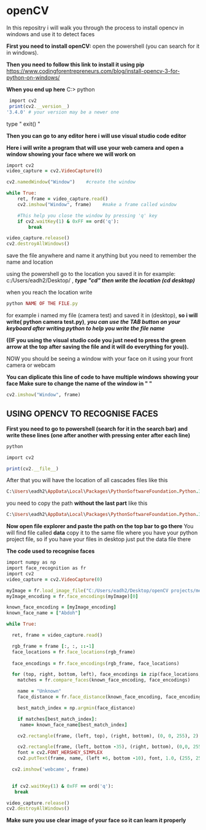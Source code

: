 # openCV
In this repositry i will walk you through the process to install opencv in windows and use it to detect faces

**First you need to install openCV:** open the powershell (you can search for it in windows).

**Then you need to follow this link to install it using pip** https://www.codingforentrepreneurs.com/blog/install-opencv-3-for-python-on-windows/

**When you end up here**
C:\> python
```ruby
 import cv2
 print(cv2.__version__)
'3.4.0' # your version may be a newer one
```
type " exit() "

**Then you can go to any editor here i will use visual studio code editor**

**Here i will write a program that will use your web camera and open a window showing your face where we will work on**

```ruby
import cv2
video_capture = cv2.VideoCapture(0)

cv2.namedWindow("Window")    #create the window

while True:
    ret, frame = video_capture.read()
    cv2.imshow("Window", frame)    #make a frame called window

    #This help you close the window by pressing 'q' key
    if cv2.waitKey(1) & 0xFF == ord('q'):
        break

video_capture.release()
cv2.destroyAllWindows()
```

save the file anywhere and name it anything but you need to remember the name and location

using the powershell go to the location you saved it in for example: c:/Users/eadh2/Desktop/ ,  ***type "cd" then write the location (cd desktop)*** 

when you reach the location write
```ruby
python NAME OF THE FILE.py
```
for example i named my file (camera test) and saved it in (desktop), **so i will write( python camera test.py)**, ***you can use the TAB button on your keyboard after writing python to help you write the file name***

**((IF you using the visual studio code you just need to press the green arrow at the top after saving the file and it will do everything for you)).**


NOW you should be seeing a window with your face on it using your front camera or webcam

**You can diplicate this line of code to have multiple windows showing your face Make sure to change the name of the window in " "**
```ruby
cv2.imshow("Window", frame)
```


## USING OPENCV TO RECOGNISE FACES

**First you need to go to powershell (search for it in the search bar) and write these lines (one after another with pressing enter after each line)**
```ruby
python
```
```ruby
import cv2
```
```ruby
print(cv2.__file__)
```

After that you will have the location of  all cascades files like this
```ruby
C:\Users\eadh2\AppData\Local\Packages\PythonSoftwareFoundation.Python.3.9_qbz5n2kfra8p0\LocalCache\local-packages\Python39\site-packages\cv2\cv2.cp39-win_amd64.pyd
```

you need to copy the path **without the last part** like this
```ruby
C:\Users\eadh2\AppData\Local\Packages\PythonSoftwareFoundation.Python.3.9_qbz5n2kfra8p0\LocalCache\local-packages\Python39\site-packages\cv2
```

**Now open file explorer and paste the path on the top bar to go there**
You will find file called **data** copy it to the same file where you have your python project file, so if you have your files in desktop just put the data file there

**The code used to recognise faces**
```ruby
import numpy as np                                                                                                  #import numpy and give it shortcut
import face_recognition as fr                                                                                       #import face_recognition and give it shortcut 
import cv2                                                                                                          #import cv2 
video_capture = cv2.VideoCapture(0)                                                                                 #take the video stream from the web camera

myImage = fr.load_image_file("C:/Users/eadh2/Desktop/openCV projects/me.JPEG")                                      #use this image to train the model to recognise someone you can add more to recognise more people
myImage_encoding = fr.face_encodings(myImage)[0]                                                                    #this is used if you have more than one person in your training image (0) is the numper of face in the image

known_face_encoding = [myImage_encoding]                                                                            # to encode the image and the face in it
known_face_name = ["Abdoh"]                                                                                         # give the face a name

while True:

  ret, frame = video_capture.read()                                                                                 #take a frame from the camera stream

  rgb_frame = frame [:, :, ::-1]                                                                                    #to change the colors to RGB
  face_locations = fr.face_locations(rgb_frame)                                                                     #find the location of the faces in the frame taken
   
  face_encodings = fr.face_encodings(rgb_frame, face_locations)                                                     #to encode the faces detected in the frame

  for (top, right, bottom, left), face_encodings in zip(face_locations, face_encodings):                            #to compare the faces found with the pre-trained faces 
    matches = fr.compare_faces(known_face_encoding, face_encodings)                                                 #check to see if there is a match or not

    name = "Unknown"
    face_distance = fr.face_distance(known_face_encoding, face_encodings)                                           #this will compare each face in the frame with the pre-trained faces and gives u a number of how similar to each known face

    best_match_index = np.argmin(face_distance)                                                                     #if there is a match then we determind it match with what face (the index number of the face)

    if matches[best_match_index]:
     name= known_face_name[best_match_index]                                                                        #the variable name will have the name of the best match

    cv2.rectangle(frame, (left, top), (right, bottom), (0, 0, 255), 2)                                              #draw a rectangular shape around the face 

    cv2.rectangle(frame, (left, bottom -35), (right, bottom), (0,0, 255), cv2.FILLED)                               #draw a small rectangle filled with color to write the name there
    font = cv2.FONT_HERSHEY_SIMPLEX                                                                                 #choose the font style
    cv2.putText(frame, name, (left +6, bottom -10), font, 1.0, (255, 255, 255), 1)                                  #show the name of the person

  cv2.imshow('webcame', frame)                                                                                      #Finally show the image to the user with the name attached

 
  if cv2.waitKey(1) & 0xFF == ord('q'):                                                                             #use the letter 'q' to close the camera window
   break

video_capture.release()                                                                                             # to release the software and hardware
cv2.destroyAllWindows()

```

**Make sure you use clear image of your face so it can learn it properly**
